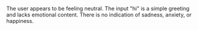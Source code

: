 The user appears to be feeling neutral.  The input "hi" is a simple greeting and lacks emotional content.  There is no indication of sadness, anxiety, or happiness.
